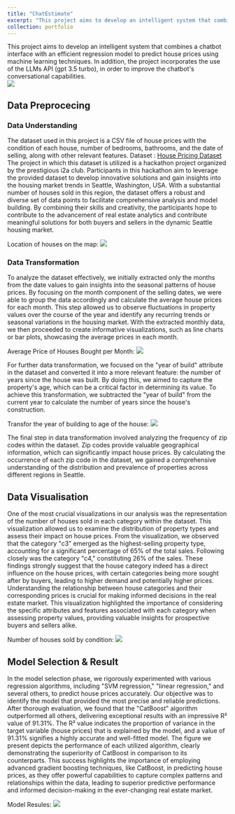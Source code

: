 ```yaml
---
title: "ChatEstimate"
excerpt: "This project aims to develop an intelligent system that combines a chatbot interface with an efficient regression model to predict house prices using machine learning techniques.<br/><img src='/images/pak.png'>"
collection: portfolio
---
```


This project aims to develop an intelligent system that combines a chatbot interface with an efficient regression model to predict house prices using machine learning techniques. In addition, the project incorporates the use of the LLMs API (gpt 3.5 turbo), in order to improve the chatbot's conversational capabilities.<br/><img src='/images/pak.png'>

<h2>Data Preprocecing</h2>
<h3>Data Understanding</h3>
The dataset used in this project is a CSV file of house prices with the condition of each house, number of bedrooms, bathrooms, and the date of selling, along with other relevant features. Dataset : <a href="https://drive.google.com/file/d/1wVqpxzxP4NcKyac3i9D4Fot2zekExVSu/view?usp=sharing">House Pricing Dataset</a>
The project in which this dataset is utilized is a hackathon project organized by the prestigious i2a club. Participants in this hackathon aim to leverage the provided dataset to develop innovative solutions and gain insights into the housing market trends in Seattle, Washington, USA. With a substantial number of houses sold in this region, the dataset offers a robust and diverse set of data points to facilitate comprehensive analysis and model building. By combining their skills and creativity, the participants hope to contribute to the advancement of real estate analytics and contribute meaningful solutions for both buyers and sellers in the dynamic Seattle housing market.

Location of houses on the map:
<img src="/images/houses.jpeg">

<h3>Data Transformation</h3>

To analyze the dataset effectively, we initially extracted only the months from the date values to gain insights into the seasonal patterns of house prices. By focusing on the month component of the selling dates, we were able to group the data accordingly and calculate the average house prices for each month. This step allowed us to observe fluctuations in property values over the course of the year and identify any recurring trends or seasonal variations in the housing market. With the extracted monthly data, we then proceeded to create informative visualizations, such as line charts or bar plots, showcasing the average prices in each month.

Average Price of Houses Bought per Month:
<img src="/images/Average Price of Houses Bought per Month.png">

For further data transformation, we focused on the "year of build" attribute in the dataset and converted it into a more relevant feature: the number of years since the house was built. By doing this, we aimed to capture the property's age, which can be a critical factor in determining its value. To achieve this transformation, we subtracted the "year of build" from the current year to calculate the number of years since the house's construction.

Transfor the year of building to age of the house:
<img src="/images/year_transformation.png">

The final step in data transformation involved analyzing the frequency of zip codes within the dataset. Zip codes provide valuable geographical information, which can significantly impact house prices. By calculating the occurrence of each zip code in the dataset, we gained a comprehensive understanding of the distribution and prevalence of properties across different regions in Seattle.

<h2>Data Visualisation</h2>
One of the most crucial visualizations in our analysis was the representation of the number of houses sold in each category within the dataset. This visualization allowed us to examine the distribution of property types and assess their impact on house prices. From the visualization, we observed that the category "c3" emerged as the highest-selling property type, accounting for a significant percentage of 65% of the total sales. Following closely was the category "c4," constituting 26% of the sales. These findings strongly suggest that the house category indeed has a direct influence on the house prices, with certain categories being more sought after by buyers, leading to higher demand and potentially higher prices. Understanding the relationship between house categories and their corresponding prices is crucial for making informed decisions in the real estate market. This visualization highlighted the importance of considering the specific attributes and features associated with each category when assessing property values, providing valuable insights for prospective buyers and sellers alike.

Number of houses sold by condition:
<img src="/images/Number of houses sold by condition.png">

<h2>Model Selection & Result</h2>

In the model selection phase, we rigorously experimented with various regression algorithms, including "SVM regression," "linear regression," and several others, to predict house prices accurately. Our objective was to identify the model that provided the most precise and reliable predictions. After thorough evaluation, we found that the "CatBoost" algorithm outperformed all others, delivering exceptional results with an impressive R² value of 91.31%. The R² value indicates the proportion of variance in the target variable (house prices) that is explained by the model, and a value of 91.31% signifies a highly accurate and well-fitted model. The figure we present depicts the performance of each utilized algorithm, clearly demonstrating the superiority of CatBoost in comparison to its counterparts. This success highlights the importance of employing advanced gradient boosting techniques, like CatBoost, in predicting house prices, as they offer powerful capabilities to capture complex patterns and relationships within the data, leading to superior predictive performance and informed decision-making in the ever-changing real estate market.

Model Resules:
<img src="/images/models_results.png">